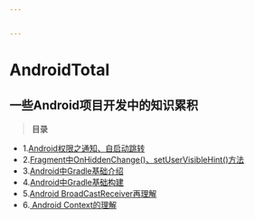 ```yaml
---


---
```


<h1 id="androidtotal">AndroidTotal</h1>
<h2 id="一些android项目开发中的知识累积">一些Android项目开发中的知识累积</h2>
<blockquote>
<p><strong>目录</strong></p>
</blockquote>
<ul>
<li>1.<a href="https://github.com/zylaoshi/AndroidTotal/blob/master/Android%E6%9D%83%E9%99%90%E4%B9%8B%E9%80%9A%E7%9F%A5%E3%80%81%E8%87%AA%E5%90%AF%E5%8A%A8%E8%B7%B3%E8%BD%AC.md">Android权限之通知、自启动跳转</a></li>
<li>2.<a href="https://github.com/zylaoshi/AndroidTotal/blob/master/Fragment%E4%B8%ADonHiddenChanged%E3%80%81setUserVisibleHint%E8%A7%A6%E5%8F%91%E6%9D%A1%E4%BB%B6.md">Fragment中OnHiddenChange()、setUserVisibleHint()方法</a></li>
<li>3.<a href="https://github.com/zylaoshi/AndroidTotal/blob/master/Android%E4%B8%ADGradle%E5%9F%BA%E7%A1%80%E4%BB%8B%E7%BB%8D.md">Android中Gradle基础介绍</a></li>
<li>4.<a href="https://github.com/zylaoshi/AndroidTotal/blob/master/Android%E4%B8%ADGradle%E7%9A%84%E5%9F%BA%E7%A1%80%E6%9E%84%E5%BB%BA.md">Android中Gradle基础构建</a></li>
<li>5.<a href="https://github.com/LoganZy/AndroidTotal/blob/master/Android%20BroadCastReceiver%E5%86%8D%E7%90%86%E8%A7%A3.md">Android BroadCastReceiver再理解</a></li>
<li>6.<a href="https://github.com/LoganZy/AndroidTotal/blob/master/Android%20Context%E7%9A%84%E7%90%86%E8%A7%A3.md"> Android Context的理解</a></li>
</ul>

